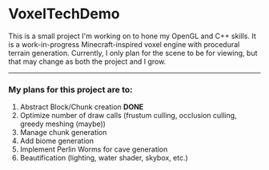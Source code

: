 # VoxelTechDemo
This is a small project I'm working on to hone my OpenGL and C++ skills. It is a work-in-progress Minecraft-inspired voxel engine with procedural terrain generation. Currently, I only plan for the scene to be for viewing, but that may change as both the project and I grow.

---

### My plans for this project are to:
1. Abstract Block/Chunk creation    __DONE__
2. Optimize number of draw calls (frustum culling, occlusion culling, greedy meshing (maybe))
3. Manage chunk generation
4. Add biome generation
5. Implement Perlin Worms for cave generation
6. Beautification (lighting, water shader, skybox, etc.)